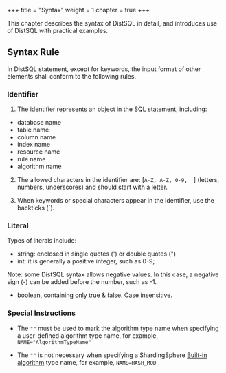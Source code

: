 +++
title = "Syntax"
weight = 1
chapter = true
+++

This chapter describes the syntax of DistSQL in detail, and introduces use of DistSQL with practical examples.

## Syntax Rule

In DistSQL statement, except for keywords, the input format of other elements shall conform to the following rules.

### Identifier

1. The identifier represents an object in the SQL statement, including:

- database name
- table name
- column name
- index name
- resource name
- rule name
- algorithm name

2. The allowed characters in the identifier are: [`A-Z, A-Z, 0-9, _`] (letters, numbers, underscores) and should start with a letter.

3. When keywords or special characters appear in the identifier, use the backticks (`).

### Literal

Types of literals include:

- string: enclosed in single quotes (') or double quotes (")
- int: it is generally a positive integer, such as 0-9;

Note: some DistSQL syntax allows negative values. In this case, a negative sign (-) can be added before the number, such as -1.

- boolean, containing only true & false. Case insensitive.

### Special Instructions

- The `""` must be used to mark the algorithm type name when specifying a user-defined algorithm type name, for example, `NAME="AlgorithmTypeName"`

- The `""` is not necessary when specifying a ShardingSphere [Built-in algorithm](/cn/user-manual/common-config/builtin-algorithm/) type name, for example, `NAME=HASH_MOD`
